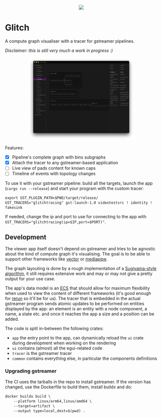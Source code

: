 <p align="center">
    <img src="https://github.com/simgt/glitch/actions/workflows/ci.yml/badge.svg?branch=main" />
</p>

# Glitch

A compute graph visualiser with a tracer for gstreamer pipelines.

_Disclaimer: this is still very much a work in progress :)_

<p align="center">
    <img src="./screenshot.png" width="70%" />
</p>

Features:

- [x] Pipeline's complete graph with bins subgraphs
- [x] Attach the tracer to any gstreamer-based application
- [ ] Live view of pads content for known caps
- [ ] Timeline of events with topology changes

To use it with your gstreamer pipeline: build all the targets, launch the app (`cargo run --release`)
and start your program with the custom tracer:

```
export GST_PLUGIN_PATH=$PWD/target/release/
GST_TRACERS="glitchtracing" gst-launch-1.0 videotestsrc ! identity ! fakesink
```

If needed, change the ip and port to use for connecting to the app with `GST_TRACERS="glitchtracing(ip=$IP,port=$PORT)"`.

## Development

The viewer app itself doesn't depend on gstreamer and tries to be agnostic
about the kind of compute graph it's visualising. The goal is to be able to
support other frameworks like [vector](https://github.com/vectordotdev/vector)
or [mediapipe](https://github.com/google-ai-edge/mediapipe).

The graph layouting is done by a rough implementation of a [Sugiyama-style algorithm](https://en.wikipedia.org/wiki/Layered_graph_drawing),
it still requires extensive work and may or may not give a pretty output for your use case.

The app's data model is an [ECS](https://en.wikipedia.org/wiki/Entity_component_system) that should allow
for maximum flexibility when used to view the content of different frameworks (it's good enough for [rerun](https://rerun.io/docs/concepts/entity-component) so it'll be for us).
The tracer that is embedded in the actual gstreamer program sends atomic updates to be performed on entities displayed by the app: an element
is an entity with a node component, a name, a state etc. and once it reaches the app a size and a position can be added.

The code is split in-between the following crates:
- `app` the entry point to the app, can dynamically reload the `ui` crate during development when working on the rendering
- `ui` contains (almost) all the egui-related code
- `tracer` is the gstreamer tracer
- `common` contains everything else, in particular the components definitions

### Upgrading gstreamer

The CI uses the tarballs in the repo to install gstreamer. If the version has changed, use the Dockerfile to build
them, install buildx and do:

    docker buildx build \
        --platform linux/arm64,linux/amd64 \
        --target=artifact \
        --output type=local,dest=$(pwd) .
